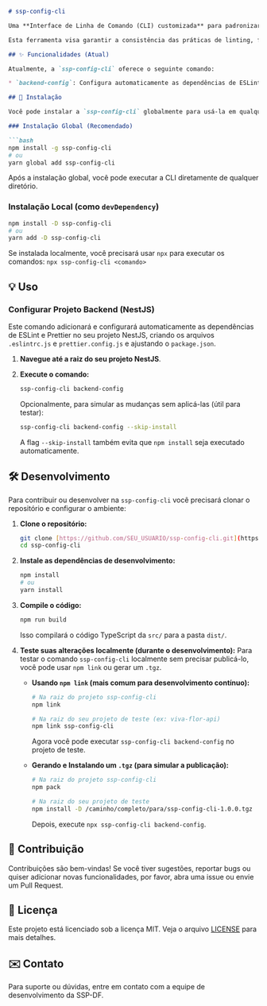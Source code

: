 ````markdown
# ssp-config-cli

Uma **Interface de Linha de Comando (CLI) customizada** para padronizar e automatizar a configuração de projetos de desenvolvimento de software na SSP-DF, abrangendo tanto aplicações **backend em NestJS** quanto, futuramente, **frontend em Next.js**.

Esta ferramenta visa garantir a consistência das práticas de linting, formatação e outras configurações essenciais em todos os nossos repositórios, utilizando ferramentas como ESLint e Prettier.

## ✨ Funcionalidades (Atual)

Atualmente, a `ssp-config-cli` oferece o seguinte comando:

* `backend-config`: Configura automaticamente as dependências de ESLint, Prettier e padrões de código para projetos backend NestJS.

## 🚀 Instalação

Você pode instalar a `ssp-config-cli` globalmente para usá-la em qualquer lugar do seu sistema, ou localmente em cada projeto onde ela for necessária.

### Instalação Global (Recomendado)

```bash
npm install -g ssp-config-cli
# ou
yarn global add ssp-config-cli
````

Após a instalação global, você pode executar a CLI diretamente de qualquer diretório.

### Instalação Local (como `devDependency`)

```bash
npm install -D ssp-config-cli
# ou
yarn add -D ssp-config-cli
```

Se instalada localmente, você precisará usar `npx` para executar os comandos:
`npx ssp-config-cli <comando>`

## 💡 Uso

### Configurar Projeto Backend (NestJS)

Este comando adicionará e configurará automaticamente as dependências de ESLint e Prettier no seu projeto NestJS, criando os arquivos `.eslintrc.js` e `prettier.config.js` e ajustando o `package.json`.

1.  **Navegue até a raiz do seu projeto NestJS**.

2.  **Execute o comando:**

    ```bash
    ssp-config-cli backend-config
    ```

    Opcionalmente, para simular as mudanças sem aplicá-las (útil para testar):

    ```bash
    ssp-config-cli backend-config --skip-install
    ```

    A flag `--skip-install` também evita que `npm install` seja executado automaticamente.

## 🛠️ Desenvolvimento

Para contribuir ou desenvolver na `ssp-config-cli` você precisará clonar o repositório e configurar o ambiente:

1.  **Clone o repositório:**

    ```bash
    git clone [https://github.com/SEU_USUARIO/ssp-config-cli.git](https://github.com/SEU_USUARIO/ssp-config-cli.git)
    cd ssp-config-cli
    ```

2.  **Instale as dependências de desenvolvimento:**

    ```bash
    npm install
    # ou
    yarn install
    ```

3.  **Compile o código:**

    ```bash
    npm run build
    ```

    Isso compilará o código TypeScript da `src/` para a pasta `dist/`.

4.  **Teste suas alterações localmente (durante o desenvolvimento):**
    Para testar o comando `ssp-config-cli` localmente sem precisar publicá-lo, você pode usar `npm link` ou gerar um `.tgz`.

      * **Usando `npm link` (mais comum para desenvolvimento contínuo):**

        ```bash
        # Na raiz do projeto ssp-config-cli
        npm link

        # Na raiz do seu projeto de teste (ex: viva-flor-api)
        npm link ssp-config-cli
        ```

        Agora você pode executar `ssp-config-cli backend-config` no projeto de teste.

      * **Gerando e Instalando um `.tgz` (para simular a publicação):**

        ```bash
        # Na raiz do projeto ssp-config-cli
        npm pack

        # Na raiz do seu projeto de teste
        npm install -D /caminho/completo/para/ssp-config-cli-1.0.0.tgz
        ```

        Depois, execute `npx ssp-config-cli backend-config`.

## 🤝 Contribuição

Contribuições são bem-vindas\! Se você tiver sugestões, reportar bugs ou quiser adicionar novas funcionalidades, por favor, abra uma issue ou envie um Pull Request.

## 📄 Licença

Este projeto está licenciado sob a licença MIT. Veja o arquivo [LICENSE](https://www.google.com/search?q=LICENSE) para mais detalhes.

## ✉️ Contato

Para suporte ou dúvidas, entre em contato com a equipe de desenvolvimento da SSP-DF.

```